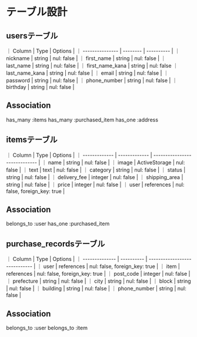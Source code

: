 # テーブル設計

## usersテーブル

｜ Column          |   Type   | Options    |
｜ --------------- | -------- | ---------- |
｜ nickname        |  string  | nul: false |
｜ first_name      |  string  | nul: false |
｜ last_name       |  string  | nul: false |
｜ first_name_kana |  string  | nul: false 
｜ last_name_kana  |  string  | nul: false |
｜ email           |  string  | nul: false |
｜ password        |  string  | nul: false |
｜ phone_number    |  string  | nul: false |
｜ birthday        |  string  | nul: false |

## Association

has_many :items
has_many :purchased_item 
has_one :address

## itemsテーブル

｜ Column        |   Type        | Options                       |
｜ ------------- | ------------- | ----------------------------- |
｜ name          | string        | nul: false                    |
｜ image         | ActiveStorage | nul: false                    |
｜ text          | text          | nul: false                    |
｜ category      | string        | nul: false                    |
｜ status        | string        | nul: false                    |
｜ delivery_fee  | integer       | nul: false                    |
｜ shipping_area | string        | nul: false                    |
｜ price         | integer       | nul: false                    |
｜ user          | references    | nul: false, foreign_key: true |

## Association

belongs_to :user
has_one :purchased_item

## purchase_recordsテーブル

｜ Column         | Type       | Options                       |
｜ -------------- | ---------- | ----------------------------- |
｜ user           | references | nul: false, foreign_key: true |
｜ item           | references | nul: false, foreign_key: true |
｜ post_code      | integer    | nul: false                    |
｜ prefecture     | string     | nul: false                    |
｜ city           | string     | nul: false                    |
｜ block          | string     | nul: false                    |
｜ building       | string     | nul: false                    |
｜ phone_number   | string     | nul: false                    |


## Association
belongs_to :user
belongs_to :item

